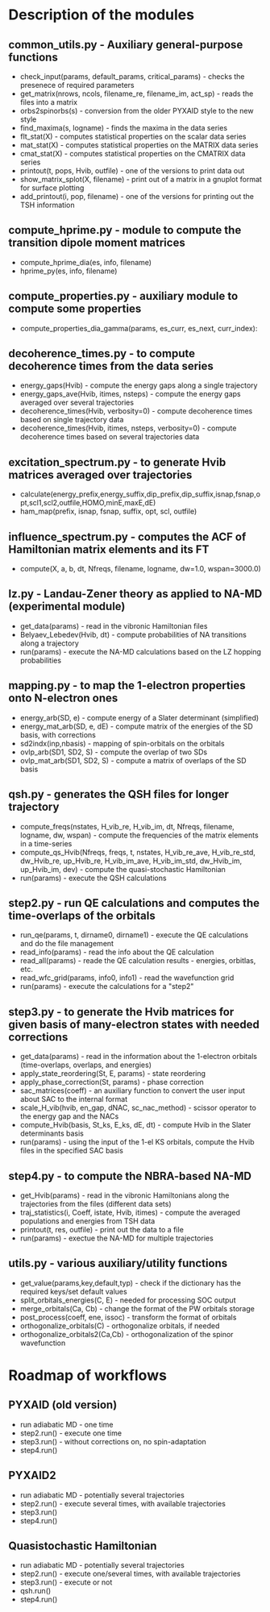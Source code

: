# Description of the modules

## common_utils.py  - Auxiliary general-purpose functions
   * check_input(params, default_params, critical_params) - checks the presenece of required parameters
   * get_matrix(nrows, ncols, filename_re, filename_im, act_sp) - reads the files into a matrix
   * orbs2spinorbs(s) - conversion from the older PYXAID style to the new style
   * find_maxima(s, logname) - finds the maxima in the data series
   * flt_stat(X) - computes statistical properties on the scalar data series
   * mat_stat(X) - computes statistical properties on the MATRIX data series
   * cmat_stat(X) - computes statistical properties on the CMATRIX data series
   * printout(t, pops, Hvib, outfile) - one of the versions to print data out
   * show_matrix_splot(X, filename) - print out of a matrix in a gnuplot format for surface plotting
   * add_printout(i, pop, filename) - one of the versions for printing out the TSH information

## compute_hprime.py - module to compute the transition dipole moment matrices
   * compute_hprime_dia(es, info, filename) 
   * hprime_py(es, info, filename)

## compute_properties.py - auxiliary module to compute some properties
   * compute_properties_dia_gamma(params, es_curr, es_next, curr_index):

## decoherence_times.py - to compute decoherence times from the data series
   * energy_gaps(Hvib) - compute the energy gaps along a single trajectory
   * energy_gaps_ave(Hvib, itimes, nsteps) - compute the energy gaps averaged over several trajectories
   * decoherence_times(Hvib, verbosity=0) - compute decoherence times based on single trajectory data
   * decoherence_times(Hvib, itimes, nsteps, verbosity=0) - compute decoherence times based on several trajectories data

## excitation_spectrum.py - to generate Hvib matrices averaged over trajectories
   * calculate(energy_prefix,energy_suffix,dip_prefix,dip_suffix,isnap,fsnap,opt,scl1,scl2,outfile,HOMO,minE,maxE,dE)
   * ham_map(prefix, isnap, fsnap, suffix, opt, scl, outfile)

## influence_spectrum.py - computes the ACF of Hamiltonian matrix elements and its FT 
   * compute(X, a, b, dt, Nfreqs, filename, logname, dw=1.0, wspan=3000.0)

## lz.py - Landau-Zener theory as applied to NA-MD (experimental module)
   * get_data(params) - read in the vibronic Hamiltonian files 
   * Belyaev_Lebedev(Hvib, dt) - compute probabilities of NA transitions along a trajectory
   * run(params) - execute the NA-MD calculations based on the LZ hopping probabilities

## mapping.py - to map the 1-electron properties onto N-electron ones
   * energy_arb(SD, e) - compute energy of a Slater determinant (simplified)
   * energy_mat_arb(SD, e, dE) - compute matrix of the energies of the SD basis, with corrections
   * sd2indx(inp,nbasis) - mapping of spin-orbitals on the orbitals
   * ovlp_arb(SD1, SD2, S) - compute the overlap of two SDs
   * ovlp_mat_arb(SD1, SD2, S) - compute a matrix of overlaps of the SD basis


## qsh.py - generates the QSH files for longer trajectory
   * compute_freqs(nstates, H_vib_re, H_vib_im, dt, Nfreqs, filename, logname, dw, wspan) - compute
     the frequencies of the matrix elements in a time-series
   * compute_qs_Hvib(Nfreqs, freqs, t, nstates, 
                 H_vib_re_ave, H_vib_re_std, dw_Hvib_re, up_Hvib_re, 
                 H_vib_im_ave, H_vib_im_std, dw_Hvib_im, up_Hvib_im, 
                 dev) - compute the quasi-stochastic Hamiltonian
   * run(params) - execute the QSH calculations


## step2.py - run QE calculations and computes the time-overlaps of the orbitals
   * run_qe(params, t, dirname0, dirname1) - execute the QE calculations and do the file management
   * read_info(params) - read the info about the QE calculation
   * read_all(params) - reade the QE calculation results - energies, orbitlas, etc.
   * read_wfc_grid(params, info0, info1) - read the wavefunction grid
   * run(params) - execute the calculations for a "step2"

## step3.py - to generate the Hvib matrices for given basis of many-electron states with needed corrections
   * get_data(params) - read in the information about the 1-electron orbitals (time-overlaps, overlaps, and energies)
   * apply_state_reordering(St, E, params) - state reordering
   * apply_phase_correction(St, params) - phase correction
   * sac_matrices(coeff) - an auxiliary function to convert the user input about SAC to the internal format
   * scale_H_vib(hvib, en_gap, dNAC, sc_nac_method) - scissor operator to the energy gap and the NACs
   * compute_Hvib(basis, St_ks, E_ks, dE, dt) - compute Hvib in the Slater determinants basis
   * run(params) - using the input of the 1-el KS  orbitals, compute the Hvib files in the specified SAC basis

## step4.py - to compute the NBRA-based NA-MD
   * get_Hvib(params) - read in the vibronic Hamiltonians along the trajectories from the files (different data sets)
   * traj_statistics(i, Coeff, istate, Hvib, itimes) - compute the averaged populations and energies from TSH data
   * printout(t, res, outfile) - print out the data to a file
   * run(params) - exectue the NA-MD for multiple trajectories 


## utils.py - various auxiliary/utility functions
   * get_value(params,key,default,typ) - check if the dictionary has the required keys/set default values
   * split_orbitals_energies(C, E) - needed for processing SOC output
   * merge_orbitals(Ca, Cb) - change the format of the PW orbitals storage
   * post_process(coeff, ene, issoc) - transform the format of orbitals
   * orthogonalize_orbitals(C) - orthogonalize orbitals, if needed
   * orthogonalize_orbitals2(Ca,Cb) - orthogonalization of the spinor wavefunction




# Roadmap of workflows

## PYXAID (old version)
   * run adiabatic MD - one time
   * step2.run()  - execute one time
   * step3.run()  - without corrections on, no spin-adaptation
   * step4.run()

## PYXAID2 
   * run adiabatic MD - potentially several trajectories
   * step2.run()  - execute several times, with available trajectories
   * step3.run()
   * step4.run()

## Quasistochastic Hamiltonian
   * run adiabatic MD - potentially several trajectories
   * step2.run()  - execute one/several times, with available trajectories
   * step3.run()  - execute or not
   * qsh.run()
   * step4.run()


